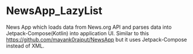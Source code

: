 # NewsApp_LazyList
News App which loads data from News.org API and parses data into Jetpack-Compose(Kotlin) into application UI.
Similar to this https://github.com/mayank0rajput/NewsApp but it uses Jetpack-Compose instead of XML.
